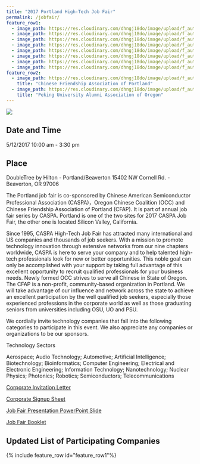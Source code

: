 ```yaml
---
title: "2017 Portland High-Tech Job Fair"
permalink: /jobfair/
feature_row1:
  - image_path: https://res.cloudinary.com/dhngj18do/image/upload/f_auto,q_auto/v1/images/activities/faraday
  - image_path: https://res.cloudinary.com/dhngj18do/image/upload/f_auto,q_auto/v1/images/activities/huawei
  - image_path: https://res.cloudinary.com/dhngj18do/image/upload/f_auto,q_auto/v1/images/activities/kingsemi
  - image_path: https://res.cloudinary.com/dhngj18do/image/upload/f_auto,q_auto/v1/images/activities/smic
  - image_path: https://res.cloudinary.com/dhngj18do/image/upload/f_auto,q_auto/v1/images/activities/hlmc
  - image_path: https://res.cloudinary.com/dhngj18do/image/upload/f_auto,q_auto/v1/images/activities/symantec
  - image_path: https://res.cloudinary.com/dhngj18do/image/upload/f_auto,q_auto/v1/images/activities/standard
  - image_path: https://res.cloudinary.com/dhngj18do/image/upload/f_auto,q_auto/v1/images/activities/ust2
feature_row2:
  - image_path: https://res.cloudinary.com/dhngj18do/image/upload/f_auto,q_auto/v1/images/activities/cfa
    title: "Chinese Friendship Association of Portland"
  - image_path: https://res.cloudinary.com/dhngj18do/image/upload/f_auto,q_auto/v1/images/activities/beida
    title: "Peking University Alumni Association of Oregon"
---
```

<p><img src="https://res.cloudinary.com/dhngj18do/image/upload/f_auto,q_auto/v1/images/activities/JobFair_Ads"></p>

## Date and Time
5/12/2017 10:00 am - 3:30 pm

## Place
DoubleTree by Hilton - Portland/Beaverton
15402 NW Cornell Rd. - Beaverton, OR 97006

The Portland job fair is co-sponsored by Chinese American Semiconductor Professional Association (CASPA)，Oregon Chinese Coalition (OCC) and Chinese Friendship Association of Portland (CFAP). It is part of annual job fair series by CASPA. Portland is one of the two sites for 2017 CASPA Job Fair, the other one is located Silicon Valley, California.

Since 1995, CASPA High-Tech Job Fair has attracted many international and US companies and thousands of job seekers. With a mission to promote technology innovation through extensive networks from our nine chapters worldwide, CASPA is here to serve your company and to help talented high-tech professionals look for new or better opportunities. This noble goal can only be accomplished with your support by taking full advantage of this excellent opportunity to recruit qualified professionals for your business needs.
Newly formed OCC strives to serve all Chinese in State of Oregon. The CFAP is a non-profit, community-based organization in Portland. We will take advantage of our influence and network across the state to achieve an excellent participation by the well qualified job seekers, especially those experienced professions in the corporate world as well as those graduating seniors from universities including OSU, UO and PSU.

We cordially invite technology companies that fall into the following categories to participate in this event. We also appreciate any companies or organizations to be our sponsors.


Technology Sectors

Aerospace;
Audio Technology;
Automotive;
Artificial Intelligence;
Biotechnology;
Bioinformatics;
Computer Engineering;
Electrical and Electronic Engineering;
Information Technology;
Nanotechnology;
Nuclear Physics;
Photonics;
Robotics;
Semiconductors;
Telecommunications

[Corporate Invitation Letter](/assets/pdf/jobfair_info_pdx_17f.pdf)

[Corporate Signup Sheet](/assets/pdf/company_signup_pdx_17_5_12_v3.pdf)

[Job Fair Presentation PowerPoint Slide](/assets/pdf/jobfair_ppt_pdx_17f.pdf)

[Job Fair Booklet](/assets/pdf/2017_occ_job_fair_booklet.pdf)

## Updated List of Participating Companies

{% include feature_row id="feature_row1"%}
